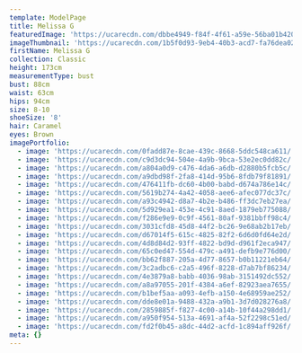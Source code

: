 ```yaml
---
template: ModelPage
title: Melissa G
featuredImage: 'https://ucarecdn.com/dbbe4949-f84f-4f61-a59e-56ba01b420da/'
imageThumbnail: 'https://ucarecdn.com/1b5f0d93-9eb4-40b3-acd7-fa76dea02adb/'
firstName: Melissa G
collection: Classic
height: 173cm
measurementType: bust
bust: 88cm
waist: 63cm
hips: 94cm
size: 8-10
shoeSize: '8'
hair: Caramel
eyes: Brown
imagePortfolio:
  - image: 'https://ucarecdn.com/0fadd87e-8cae-439c-8668-5ddc548ca611/'
  - image: 'https://ucarecdn.com/c9d3dc94-504e-4a9b-9bca-53e2ec0dd82c/'
  - image: 'https://ucarecdn.com/a804a0d9-c476-4da6-a6db-d2880b5fcb5c/'
  - image: 'https://ucarecdn.com/a9dbd98f-2fa8-414d-95b6-8fdb79f81891/'
  - image: 'https://ucarecdn.com/476411fb-dc60-4b00-babd-d674a786e14c/'
  - image: 'https://ucarecdn.com/5619b274-4a42-4058-aee6-afec077dc37c/'
  - image: 'https://ucarecdn.com/a93c4942-d8a7-4b2e-b486-ff3dc7eb27ea/'
  - image: 'https://ucarecdn.com/5d929ea1-453e-4c91-8aed-1879eb775088/'
  - image: 'https://ucarecdn.com/f286e9e9-0c9f-4561-80af-9381bbff98c4/'
  - image: 'https://ucarecdn.com/3031cfd8-45d8-44f2-bc26-9e68ab2b17eb/'
  - image: 'https://ucarecdn.com/d67014f5-615c-4825-82f2-6d6d0fd64e2d/'
  - image: 'https://ucarecdn.com/4d8d84d2-93ff-4822-bd9d-d961f2eca947/'
  - image: 'https://ucarecdn.com/65c0ed47-554d-479c-a491-defb9e776d00/'
  - image: 'https://ucarecdn.com/bb62f887-205a-4d77-8657-b0b11221eb64/'
  - image: 'https://ucarecdn.com/3c2adbc6-c2a5-496f-8228-d7ab7bf86234/'
  - image: 'https://ucarecdn.com/4e3879a8-babb-4036-98ab-3151492dc552/'
  - image: 'https://ucarecdn.com/a8a97055-201f-4384-a6ef-82923aea7655/'
  - image: 'https://ucarecdn.com/b1bef5aa-a093-4efb-a150-4e68959ae252/'
  - image: 'https://ucarecdn.com/dde8e01a-9488-432a-a9b1-3d7d028276a8/'
  - image: 'https://ucarecdn.com/2859885f-f827-4c00-a14b-10f44a298dd1/'
  - image: 'https://ucarecdn.com/a950f954-513a-4691-af4a-52f2298c51ed/'
  - image: 'https://ucarecdn.com/fd2f0b45-a8dc-44d2-acfd-1c894aff926f/'
meta: {}
---
```


